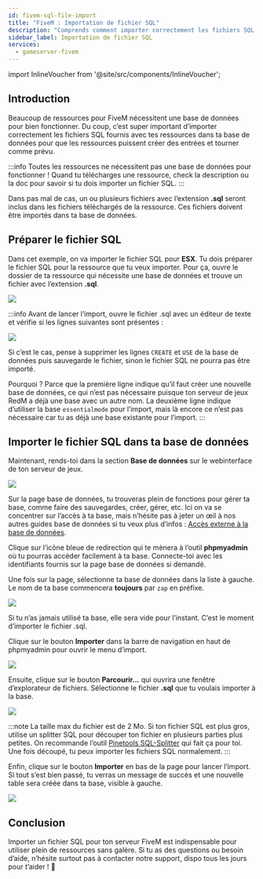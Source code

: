 ```yaml
---
id: fivem-sql-file-import
title: "FiveM : Importation de fichier SQL"
description: "Comprends comment importer correctement les fichiers SQL pour que les ressources FiveM fonctionnent bien avec ta base de données → Découvre tout maintenant"
sidebar_label: Importation de fichier SQL
services:
  - gameserver-fivem
---
```


import InlineVoucher from '@site/src/components/InlineVoucher';

## Introduction

Beaucoup de ressources pour FiveM nécessitent une base de données pour bien fonctionner. Du coup, c’est super important d’importer correctement les fichiers SQL fournis avec tes ressources dans ta base de données pour que les ressources puissent créer des entrées et tourner comme prévu.

:::info
Toutes les ressources ne nécessitent pas une base de données pour fonctionner ! Quand tu télécharges une ressource, check la description ou la doc pour savoir si tu dois importer un fichier SQL.
:::

Dans pas mal de cas, un ou plusieurs fichiers avec l’extension **.sql** seront inclus dans les fichiers téléchargés de la ressource. Ces fichiers doivent être importés dans ta base de données.

<InlineVoucher />

## Préparer le fichier SQL

Dans cet exemple, on va importer le fichier SQL pour **ESX**. Tu dois préparer le fichier SQL pour la ressource que tu veux importer. Pour ça, ouvre le dossier de ta ressource qui nécessite une base de données et trouve un fichier avec l’extension **.sql**.

![](https://github.com/zaphosting/docs/assets/42719082/3d2b4cd2-d98e-4b25-b606-9f451164edc9)

:::info
Avant de lancer l’import, ouvre le fichier .sql avec un éditeur de texte et vérifie si les lignes suivantes sont présentes :

![](https://github.com/zaphosting/docs/assets/42719082/dfc43c55-9918-45e7-99eb-1f70193c0be1)

Si c’est le cas, pense à supprimer les lignes `CREATE` et `USE` de la base de données puis sauvegarde le fichier, sinon le fichier SQL ne pourra pas être importé.

Pourquoi ? Parce que la première ligne indique qu’il faut créer une nouvelle base de données, ce qui n’est pas nécessaire puisque ton serveur de jeux RedM a déjà une base avec un autre nom. La deuxième ligne indique d’utiliser la base `essentialmode` pour l’import, mais là encore ce n’est pas nécessaire car tu as déjà une base existante pour l’import.
:::

## Importer le fichier SQL dans ta base de données

Maintenant, rends-toi dans la section **Base de données** sur le webinterface de ton serveur de jeux.

![](https://github.com/zaphosting/docs/assets/42719082/83ba522a-929e-4a90-8c9e-0badc2d779d4)

Sur la page base de données, tu trouveras plein de fonctions pour gérer ta base, comme faire des sauvegardes, créer, gérer, etc. Ici on va se concentrer sur l’accès à ta base, mais n’hésite pas à jeter un œil à nos autres guides base de données si tu veux plus d’infos : [Accès externe à la base de données](gameserver-database-external-access.md).

Clique sur l’icône bleue de redirection qui te mènera à l’outil **phpmyadmin** où tu pourras accéder facilement à ta base. Connecte-toi avec les identifiants fournis sur la page base de données si demandé.

Une fois sur la page, sélectionne ta base de données dans la liste à gauche. Le nom de ta base commencera **toujours** par `zap` en préfixe.

![](https://github.com/zaphosting/docs/assets/42719082/30fa6041-b94e-4ac8-a3cd-286cca226dba)

Si tu n’as jamais utilisé ta base, elle sera vide pour l’instant. C’est le moment d’importer le fichier .sql.

Clique sur le bouton **Importer** dans la barre de navigation en haut de phpmyadmin pour ouvrir le menu d’import.

![](https://github.com/zaphosting/docs/assets/42719082/c0ca30f0-c520-4a71-843a-296064ba5761)

Ensuite, clique sur le bouton **Parcourir...** qui ouvrira une fenêtre d’explorateur de fichiers. Sélectionne le fichier **.sql** que tu voulais importer à la base.

![](https://github.com/zaphosting/docs/assets/42719082/83ba22fb-fc6c-4dbb-9c47-ad42d3a9fa66)

:::note
La taille max du fichier est de 2 Mo. Si ton fichier SQL est plus gros, utilise un splitter SQL pour découper ton fichier en plusieurs parties plus petites. On recommande l’outil [Pinetools SQL-Splitter](https://pinetools.com/split-files) qui fait ça pour toi. Une fois découpé, tu peux importer les fichiers SQL normalement.
:::

Enfin, clique sur le bouton **Importer** en bas de la page pour lancer l’import. Si tout s’est bien passé, tu verras un message de succès et une nouvelle table sera créée dans ta base, visible à gauche.

![](https://github.com/zaphosting/docs/assets/42719082/5fef5d58-78f1-4b59-bc3e-1e0af2ff981b)

## Conclusion

Importer un fichier SQL pour ton serveur FiveM est indispensable pour utiliser plein de ressources sans galère. Si tu as des questions ou besoin d’aide, n’hésite surtout pas à contacter notre support, dispo tous les jours pour t’aider ! 🙂

<InlineVoucher />